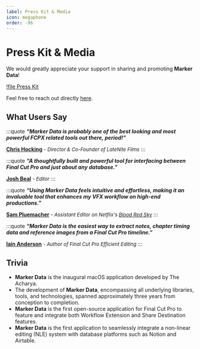 ```yaml
---
label: Press Kit & Media
icon: megaphone
order: -96
---
```


# Press Kit & Media

We would greatly appreciate your support in sharing and promoting **Marker Data**!

[!file Press Kit](https://github.com/TheAcharya/MarkerData/raw/main/Press%20Kit/press-kit.zip)

Feel free to reach out directly [here](https://theacharya.co/contact).

## What Users Say

<style>
	.quote {
		text-align: left;
		color: #FFFFFF;
		border-radius: 10px;
		background-color: #000000;
		border: 2px solid #000000;
		padding-top: 20px;
		padding-left: 20px;
		padding-right: 20px;
		margin-bottom: 20px;
	}
</style>
:::quote
***“Marker Data is probably one of the best looking and most powerful FCPX related tools out there, period!”***<br />

**[Chris Hocking](https://x.com/chrisatlatenite)** <font size="2">- _Director & Co-Founder of LateNite Films_</font>
:::

:::quote
***“A thoughtfully built and powerful tool for interfacing between Final Cut Pro and  just about any database.”***<br />

**[Josh Beal](https://www.jkbedit.com)** <font size="2">- _Editor_</font>
:::

:::quote
***“Using Marker Data feels intuitive and effortless, making it an invaluable tool that enhances my VFX workflow on high-end productions.”***<br />

**[Sam Pluemacher](https://www.imdb.com/name/nm10223233/)** <font size="2">- _Assistant Editor on Netflix's [Blood Red Sky](https://www.imdb.com/title/tt6402468/)_</font>
:::

:::quote
***“Marker Data is the easiest way to extract notes, chapter timing data and reference images from a Final Cut Pro timeline.”***<br />

**[Iain Anderson](https://iain-anderson.com/)** <font size="2">- _Author of Final Cut Pro Efficient Editing_</font>
:::

## Trivia

- **Marker Data** is the inaugural macOS application developed by The Acharya.
- The development of **Marker Data**, encompassing all underlying libraries, tools, and technologies, spanned approximately three years from conception to completion.
- **Marker Data** is the first open-source application for Final Cut Pro to feature and integrate both Workflow Extension and Share Destination features.
- **Marker Data** is the first application to seamlessly integrate a non-linear editing (NLE) system with database platforms such as Notion and Airtable.